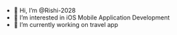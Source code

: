 - 👋 Hi, I’m @Rishi-2028
- 👀 I’m interested in iOS Mobile Application Development
- 🌱 I’m currently working on travel app
<!---
Rishi-2028/Rishi-2028 is a ✨ special ✨ repository because its `README.md` (this file) appears on your GitHub profile.
You can click the Preview link to take a look at your changes.
--->
